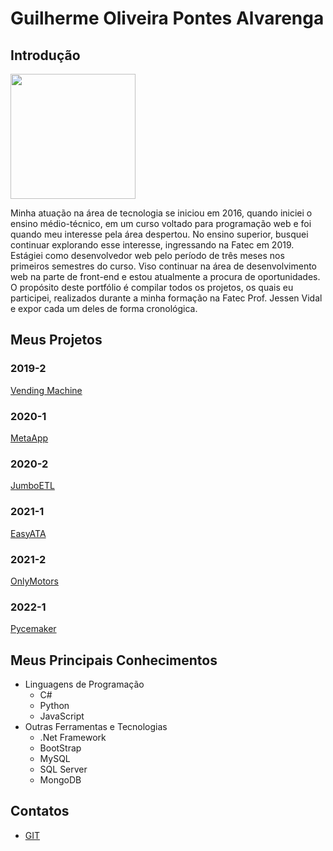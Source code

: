 
# Guilherme Oliveira Pontes Alvarenga

## Introdução

<img src="https://user-images.githubusercontent.com/42893957/190426160-5c8c67c8-5e5c-440f-8201-bf4fd4c0f0b4.png" width="200"/>

Minha atuação na área de tecnologia se iniciou em 2016, quando iniciei o ensino médio-técnico, em um curso voltado para programação web e foi quando meu interesse pela área despertou.  No ensino superior, busquei continuar explorando esse interesse, ingressando na Fatec em 2019. Estágiei como desenvolvedor web pelo período de três meses nos primeiros semestres do curso. Viso continuar na área de desenvolvimento web na parte de front-end e estou atualmente a procura de oportunidades. O propósito deste portfólio é compilar todos os projetos, os quais eu participei, realizados durante a minha formação na Fatec Prof. Jessen Vidal e expor cada um deles de forma cronológica.

## Meus Projetos

### 2019-2
[Vending Machine](https://github.com/ud21/Trabalho-de-Graduacao-Portifolio/blob/main/API%202019-2%20Vending%20Machine.md)

### 2020-1
[MetaApp](https://github.com/ud21/Trabalho-de-Graduacao-Portifolio/blob/main/API%202020-1%20MetaApp.md)

### 2020-2
[JumboETL](https://github.com/ud21/Trabalho-de-Graduacao-Portifolio/blob/main/API%202020-2%20JumboETL.md)

### 2021-1
[EasyATA]()

### 2021-2
[OnlyMotors]()

### 2022-1
[Pycemaker]()

## Meus Principais Conhecimentos
- Linguagens de Programação
	- C# 
	- Python
	- JavaScript
- Outras Ferramentas e Tecnologias
	- .Net Framework
	- BootStrap
	- MySQL
	- SQL Server
	- MongoDB

## Contatos
* [GIT](https://github.com/ud21)